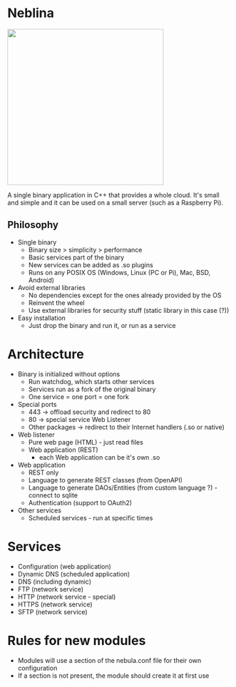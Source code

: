 # Neblina

<img src="https://upload.wikimedia.org/wikipedia/commons/3/35/Pico_da_Neblina_%28FAB%29.jpg" width="350">

A single binary application in C++ that provides a whole cloud. It's small and simple and it can be used on a small server (such as a Raspberry Pi).

## Philosophy

- Single binary
  - Binary size > simplicity > performance
  - Basic services part of the binary
  - New services can be added as .so plugins
  - Runs on any POSIX OS (Windows, Linux (PC or Pi), Mac, BSD, Android)
- Avoid external libraries
  - No dependencies except for the ones already provided by the OS
  - Reinvent the wheel
  - Use external libraries for security stuff (static library in this case (?))
- Easy installation
  - Just drop the binary and run it, or run as a service
 
# Architecture

- Binary is initialized without options
  - Run watchdog, which starts other services
  - Services run as a fork of the original binary
  - One service = one port = one fork
- Special ports
  - 443 -> offload security and redirect to 80
  - 80 -> special service Web Listener
  - Other packages -> redirect to their Internet handlers (.so or native)
- Web listener
  - Pure web page (HTML) - just read files
  - Web application (REST)
    - each Web application can be it's own .so
- Web application
  - REST only
  - Language to generate REST classes (from OpenAPI)
  - Language to generate DAOs/Entities (from custom language ?) - connect to sqlite
  - Authentication (support to OAuth2)
- Other services
  - Scheduled services - run at specific times

# Services

- Configuration (web application)
- Dynamic DNS (scheduled application)
- DNS (including dynamic)
- FTP (network service)
- HTTP (network service - special)
- HTTPS (network service)
- SFTP (network service)

# Rules for new modules

- Modules will use a section of the nebula.conf file for their own configuration
- If a section is not present, the module should create it at first use